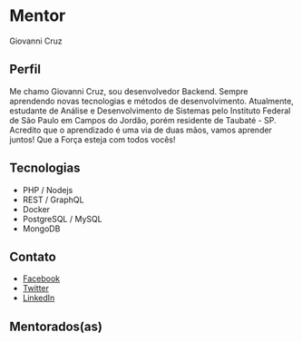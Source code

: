 # Mentor

Giovanni Cruz

## Perfil

Me chamo Giovanni Cruz, sou desenvolvedor Backend. Sempre aprendendo novas tecnologias e métodos de desenvolvimento. Atualmente, estudante de Análise e Desenvolvimento de Sistemas pelo Instituto Federal de São Paulo em Campos do Jordão, porém residente de Taubaté - SP. Acredito que o aprendizado é uma via de duas mãos, vamos aprender juntos! Que a Força esteja com todos vocês!

## Tecnologias

* PHP / Nodejs
* REST / GraphQL
* Docker
* PostgreSQL / MySQL
* MongoDB

## Contato

* [Facebook](https://www.facebook.com/giovanni.cruz.1485)
* [Twitter](https://twitter.com/giovanni_cruz97)
* [LinkedIn](https://www.linkedin.com/in/giovanni-cruz-1011a6104)

## Mentorados(as)
